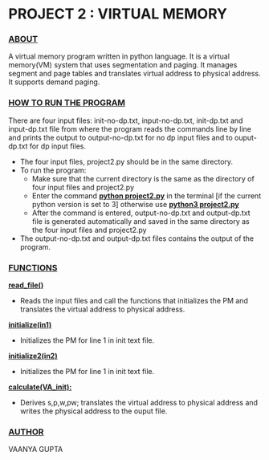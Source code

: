 # PROJECT 2 : VIRTUAL MEMORY

### **<ins>ABOUT</ins>**
A virtual memory program written in python language. It is a virtual memory(VM) system that uses segmentation and paging. It manages segment and page tables and translates virtual address to physical address. It supports demand paging. 

### **<ins>HOW TO RUN THE PROGRAM</ins>**
There are four input files: init-no-dp.txt, input-no-dp.txt, init-dp.txt and input-dp.txt file from where the program reads the commands line by line and prints the output to output-no-dp.txt for no dp input files and to ouput-dp.txt for dp input files. </br>
- The four input files, project2.py should be in the same directory. </br>
- To run the program: </br>
    - Make sure that the current directory is the same as the directory of four input files and project2.py</br>
    - Enter the command **<ins>python project2.py</ins>** in the terminal [if the current python version is set to 3] otherwise use **<ins>python3 project2.py</ins>**</br>
    - After the command is entered, output-no-dp.txt and output-dp.txt file is generated automatically and saved in the same directory as the four input files and project2.py</br>
- The output-no-dp.txt and output-dp.txt files contains the output of the program.

### **<ins>FUNCTIONS</ins>**

**<ins>read_file()</ins>**
- Reads the input files and call the functions that initializes the PM and translates the virtual address to physical address.

**<ins>initialize(in1)</ins>**
- Initializes the PM for line 1 in init text file.

**<ins>initialize2(in2)</ins>**
- Initializes the PM for line 1 in init text file.

**<ins>calculate(VA_init):</ins>**
- Derives s,p,w,pw; translates the virtual address to physical address and writes the physical address to the ouput file.  

### **<ins>AUTHOR</ins>**
VAANYA GUPTA
